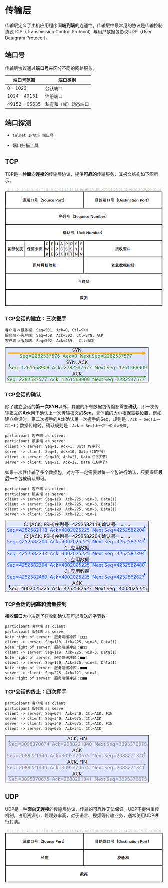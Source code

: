 # 传输层

传输层定义了主机应用程序间**端到端**的连通性。传输层中最常见的协议是传输控制协议TCP（Transmission  Control Protocol）与用户数据包协议UDP（User Datagram Protocol）。

## 端口号

传输层协议通过**端口号**来区分不同的网路服务。

| 端口号范围    | 端口类别             |
| ------------- | -------------------- |
| 0 - 1023      | 公认端口             |
| 1024 - 49151  | 注册端口             |
| 49152 - 65535 | 私有和（或）动态端口 |

## 端口探测

- `telnet IP地址 端口号`

- 端口扫描工具

## TCP

TCP是一种**面向连接的**传输层协议，提供**可靠的**传输服务，其报文结构如下图所示。

<img src="../../../assets/image-20210529101843220.png" alt="image-20210529101843220" style="zoom:80%;" />

### TCP会话的建立：三次握手
```sequence
客户端->服务端: Seq=501, Ack=0, Ctl=SYN
服务端->客户端: Seq=458, Ack=502, Ctl=SYN, ACK
客户端->服务端: Seq=502, Ack=459,  Ctl=ACK
```

<img src="../../../assets/image-20210529155306580.png" alt="image-20210529155306580" style="border:1px solid #000;" />

### TCP会话的确认

除了建立会话的**第一次SYN**以外，其他的所有数据包传输都需要**确认**，即一次传输报文的**Ack**用于确认上一次传输报文的**Seq**，具体值的大小根据需要设置，例如建立会话时，第二次握手的Ack确认第一次握手的Seq，规则是：`Ack = Seq(上一次)+1`；数据传输时，确认规则是：`Ack = Seq(上一次)+Data长度`。
```sequence
participant 客户端 as client
participant 服务端 as server
client -> server: Seq=1, Ack=1, Data（9字节）
server -> client: Seq=1, Ack=10, Data（20字节）
client -> server: Seq=10, Ack=21, Data（12字节）
server -> client: Seq=21, Ack=22, Data（16字节）
```

如果一次性传输了多个数据包，对方不一定需要对每一个包进行确认，只要保证**最后一个**包被确认即可。

```sequence
participant 客户端 as client
participant 服务端 as server
client -> server: Seq=118, Ack=225, win=3, Data(1)
client -> server: Seq=119, Ack=225, win=3, Data(1)
client -> server: Seq=120, Ack=225, win=3, Data(1)
server -> client: Seq=225, Ack=121, win=1
```



<img src="../../../assets/image-20210530101235788.png" alt="image-20210530101235788" style="border:1px solid #000;" />

### TCP会话的拥塞和流量控制

**接收窗口**大小决定了在收到确认前可以发送的字节数。

```sequence
participant 客户端 as client
participant 服务端 as server
Note right of server: 服务端缓冲区：□□□
client -> server: Seq=118, Ack=225, win=3, Data(1)
Note right of server: 服务端缓冲区：■□□
client -> server: Seq=119, Ack=225, win=3, Data(1)
Note right of server: 服务端缓冲区：■■□
client -> server: Seq=120, Ack=225, win=3, Data(1)
Note right of server: 服务端缓冲区：■■■
server -> client: Seq=225, Ack=121, win=1
Note right of server: 服务端缓冲区：□■■
```

### TCP会话的终止：四次挥手

```sequence
participant 客户端 as client
participant 服务端 as server
client -> server: Seq=674, Ack=340, Ctl=ACK, FIN
server -> client: Seq=340, Ack=675, Ctl=ACK
server -> client: Seq=340, Ack=675, Ctl=ACK, FIN
client -> server: Seq=675, Ack=341, Ctl=ACK
```

<img src="../../../assets/image-20210530101759753.png" alt="image-20210530101759753" style="border:1px solid #000;" />

## UDP

UDP是一种**面向无连接**的传输层协议，传输的可靠性无法保证。UDP不提供重传机制，占用资源小，处理效率高，对于语言、视频等传输业务，通常使用UDP进行封装。

<img src="../../../assets/image-20210530103343651.png" alt="image-20210530103343651" style="zoom:80%;" />


